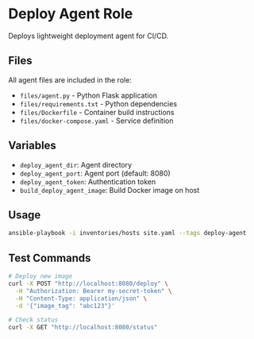 # Deploy Agent Role

Deploys lightweight deployment agent for CI/CD.

## Files

All agent files are included in the role:
- `files/agent.py` - Python Flask application
- `files/requirements.txt` - Python dependencies
- `files/Dockerfile` - Container build instructions
- `files/docker-compose.yaml` - Service definition

## Variables

- `deploy_agent_dir`: Agent directory
- `deploy_agent_port`: Agent port (default: 8080)
- `deploy_agent_token`: Authentication token
- `build_deploy_agent_image`: Build Docker image on host

## Usage

```bash
ansible-playbook -i inventories/hosts site.yaml --tags deploy-agent
```

## Test Commands

```bash
# Deploy new image
curl -X POST "http://localhost:8080/deploy" \
  -H "Authorization: Bearer my-secret-token" \
  -H "Content-Type: application/json" \
  -d '{"image_tag": "abc123"}'

# Check status
curl -X GET "http://localhost:8080/status"
```
